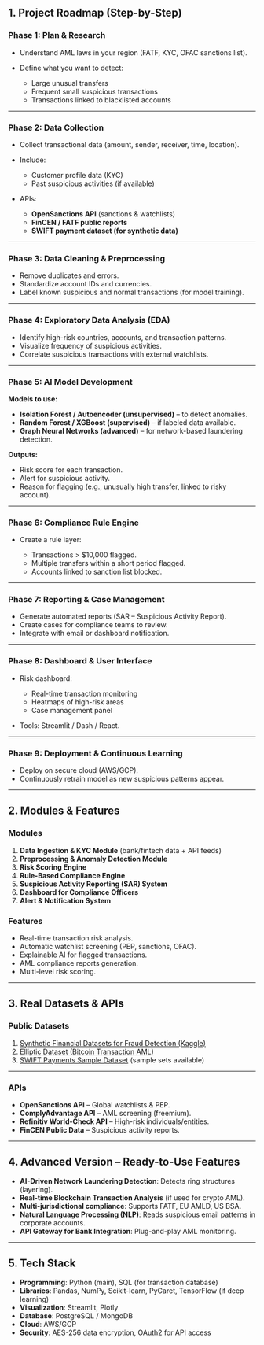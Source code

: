 
## **1. Project Roadmap (Step-by-Step)**

### **Phase 1: Plan & Research**

* Understand AML laws in your region (FATF, KYC, OFAC sanctions list).
* Define what you want to detect:

  * Large unusual transfers
  * Frequent small suspicious transactions
  * Transactions linked to blacklisted accounts

---

### **Phase 2: Data Collection**

* Collect transactional data (amount, sender, receiver, time, location).
* Include:

  * Customer profile data (KYC)
  * Past suspicious activities (if available)
* APIs:

  * **OpenSanctions API** (sanctions & watchlists)
  * **FinCEN / FATF public reports**
  * **SWIFT payment dataset (for synthetic data)**

---

### **Phase 3: Data Cleaning & Preprocessing**

* Remove duplicates and errors.
* Standardize account IDs and currencies.
* Label known suspicious and normal transactions (for model training).

---

### **Phase 4: Exploratory Data Analysis (EDA)**

* Identify high-risk countries, accounts, and transaction patterns.
* Visualize frequency of suspicious activities.
* Correlate suspicious transactions with external watchlists.

---

### **Phase 5: AI Model Development**

**Models to use:**

* **Isolation Forest / Autoencoder (unsupervised)** – to detect anomalies.
* **Random Forest / XGBoost (supervised)** – if labeled data available.
* **Graph Neural Networks (advanced)** – for network-based laundering detection.

**Outputs:**

* Risk score for each transaction.
* Alert for suspicious activity.
* Reason for flagging (e.g., unusually high transfer, linked to risky account).

---

### **Phase 6: Compliance Rule Engine**

* Create a rule layer:

  * Transactions > \$10,000 flagged.
  * Multiple transfers within a short period flagged.
  * Accounts linked to sanction list blocked.

---

### **Phase 7: Reporting & Case Management**

* Generate automated reports (SAR – Suspicious Activity Report).
* Create cases for compliance teams to review.
* Integrate with email or dashboard notification.

---

### **Phase 8: Dashboard & User Interface**

* Risk dashboard:

  * Real-time transaction monitoring
  * Heatmaps of high-risk areas
  * Case management panel
* Tools: Streamlit / Dash / React.

---

### **Phase 9: Deployment & Continuous Learning**

* Deploy on secure cloud (AWS/GCP).
* Continuously retrain model as new suspicious patterns appear.

---

## **2. Modules & Features**

### **Modules**

1. **Data Ingestion & KYC Module** (bank/fintech data + API feeds)
2. **Preprocessing & Anomaly Detection Module**
3. **Risk Scoring Engine**
4. **Rule-Based Compliance Engine**
5. **Suspicious Activity Reporting (SAR) System**
6. **Dashboard for Compliance Officers**
7. **Alert & Notification System**

### **Features**

* Real-time transaction risk analysis.
* Automatic watchlist screening (PEP, sanctions, OFAC).
* Explainable AI for flagged transactions.
* AML compliance reports generation.
* Multi-level risk scoring.

---

## **3. Real Datasets & APIs**

### **Public Datasets**

1. [Synthetic Financial Datasets for Fraud Detection (Kaggle)](https://www.kaggle.com/datasets)
2. [Elliptic Dataset (Bitcoin Transaction AML)](https://www.kaggle.com/datasets/ellipticco/elliptic-data-set)
3. [SWIFT Payments Sample Dataset](https://www.swift.com/) (sample sets available)

---

### **APIs**

* **OpenSanctions API** – Global watchlists & PEP.
* **ComplyAdvantage API** – AML screening (freemium).
* **Refinitiv World-Check API** – High-risk individuals/entities.
* **FinCEN Public Data** – Suspicious activity reports.

---

## **4. Advanced Version – Ready-to-Use Features**

* **AI-Driven Network Laundering Detection**: Detects ring structures (layering).
* **Real-time Blockchain Transaction Analysis** (if used for crypto AML).
* **Multi-jurisdictional compliance**: Supports FATF, EU AMLD, US BSA.
* **Natural Language Processing (NLP)**: Reads suspicious email patterns in corporate accounts.
* **API Gateway for Bank Integration**: Plug-and-play AML monitoring.

---

## **5. Tech Stack**

* **Programming**: Python (main), SQL (for transaction database)
* **Libraries**: Pandas, NumPy, Scikit-learn, PyCaret, TensorFlow (if deep learning)
* **Visualization**: Streamlit, Plotly
* **Database**: PostgreSQL / MongoDB
* **Cloud**: AWS/GCP
* **Security**: AES-256 data encryption, OAuth2 for API access


